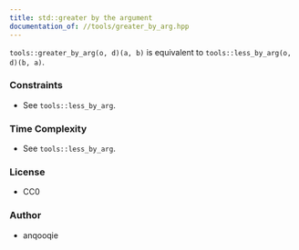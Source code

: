```yaml
---
title: std::greater by the argument
documentation_of: //tools/greater_by_arg.hpp
---
```


`tools::greater_by_arg(o, d)(a, b)` is equivalent to `tools::less_by_arg(o, d)(b, a)`.

### Constraints
- See `tools::less_by_arg`.

### Time Complexity
- See `tools::less_by_arg`.

### License
- CC0

### Author
- anqooqie
